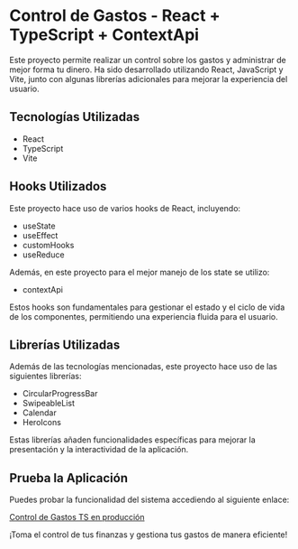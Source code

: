 # Control de Gastos - React + TypeScript + ContextApi

Este proyecto permite realizar un control sobre los gastos y administrar de mejor forma tu dinero. Ha sido desarrollado utilizando React, JavaScript y Vite, junto con algunas librerías adicionales para mejorar la experiencia del usuario.

## Tecnologías Utilizadas

- React
- TypeScript
- Vite

## Hooks Utilizados

Este proyecto hace uso de varios hooks de React, incluyendo:

- useState
- useEffect
- customHooks
- useReduce

Además, en este proyecto para el mejor manejo de los state se utilizo:

- contextApi

Estos hooks son fundamentales para gestionar el estado y el ciclo de vida de los componentes, permitiendo una experiencia fluida para el usuario.

## Librerías Utilizadas

Además de las tecnologías mencionadas, este proyecto hace uso de las siguientes librerías:

- CircularProgressBar
- SwipeableList
- Calendar
- HeroIcons

Estas librerías añaden funcionalidades específicas para mejorar la presentación y la interactividad de la aplicación.

## Prueba la Aplicación

Puedes probar la funcionalidad del sistema accediendo al siguiente enlace:

[Control de Gastos TS en producción](https://controlgastos-ts-danielbriseno.netlify.app/)

¡Toma el control de tus finanzas y gestiona tus gastos de manera eficiente!
